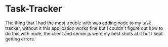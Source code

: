# Task-Tracker

The thing that I had the most trouble with was adding node to my task tracker, without it this application works fine but I couldn't figure out how to do this with node, the client and server.js were my best shots at it but I kept getting errors.
